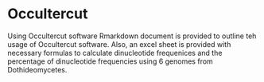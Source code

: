 # Occultercut
Using Occultercut software
Rmarkdown document is provided to outline teh usage of Occultercut software. Also, an excel sheet is provided with necessary formulas to calculate dinucleotide frequenices and the percentage of dinucleotide frequencies using 6 genomes from Dothideomycetes.

